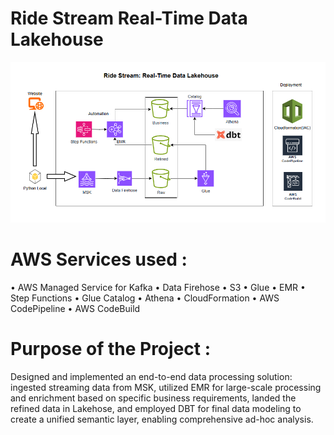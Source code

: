 # Ride Stream Real-Time Data Lakehouse

![alt text](Architecture.PNG)

# AWS Services used :

•	AWS Managed Service for Kafka
•	Data Firehose
•	S3
•	Glue
•	EMR
•	Step Functions
•	Glue Catalog
•	Athena
•	CloudFormation
•	AWS CodePipeline
•	AWS CodeBuild


# Purpose of the Project :


Designed and implemented an end-to-end data processing solution: ingested streaming data from MSK, utilized EMR for large-scale processing and enrichment based on specific business requirements, landed the refined data in Lakehose, and employed DBT for final data modeling to create a unified semantic layer, enabling comprehensive ad-hoc analysis.